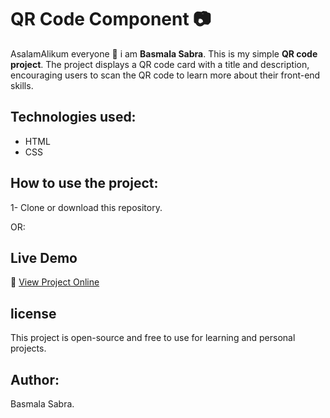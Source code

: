 # QR Code Component 📷

AsalamAlikum everyone 👋 i am **Basmala Sabra**. This is my simple **QR code project**.
The project displays a QR code card with a title and description, encouraging users to scan the QR code to learn more about their front-end skills.

## Technologies used:

- HTML
- CSS

## How to use the project:

1- Clone or download this repository.

OR:

## Live Demo

🔗 [View Project Online](https://yourusername.github.io/your-repo/)

## license

This project is open-source and free to use for learning and personal projects.

## Author:

Basmala Sabra.

